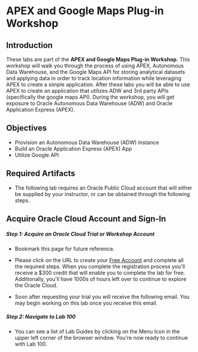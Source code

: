 # APEX and Google Maps Plug-in Workshop
## Introduction
These labs are part of the **APEX and Google Maps Plug-in Workshop**. This workshop will walk you through the process of using APEX, Autonomous Data Warehouse, and the Google Maps API for storing analytical datasets and applying data in order to track location information while leveraging APEX to create a simple application.
After these labs you will be able to use APEX to create an application that utilizes ADW and 3rd party APIs (specifically the google maps API).
During the workshop, you will get exposure to Oracle Autonomous Data Warehouse (ADW) and Oracle Application Express (APEX).

## Objectives
* Provision an Autonomous Data Warehouse (ADW) Instance
* Build an Oracle Application Express (APEX) App
* Utilize Google API

## Required Artifacts
* The following lab requires an Oracle Public Cloud account that will either be supplied by your instructor, or can be obtained through the following steps.

## Acquire Oracle Cloud Account and Sign-In

##### Step 1: Acquire an Oracle Cloud Trial or Workshop Account
* Bookmark this page for future reference.

* Please click on the URL to create your [Free Account](https://myservices.us.oraclecloud.com/mycloud/signup?language=en&sourceType=:ex:tb:::RC_NAMK190227P00084:PredictDemandML_ADW_HOL&SC=:ex:tb:::RC_NAMK190227P00084:PredictDemandML_ADW_HOL&pcode=NAMK190227P00084) and complete all the required steps. When you complete the registration process you'll receive a $300 credit that will enable you to complete the lab for free. Additionally, you'll have 1000s of hours left over to continue to explore the Oracle Cloud.

* Soon after requesting your trial you will receive the following email. You may begin working on this lab once you receive this email.

##### Step 2: Navigate to Lab 100
* You can see a list of Lab Guides by clicking on the Menu Icon in the upper left corner of the browser window. You're now ready to continue with Lab 100.
